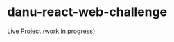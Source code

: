 # danu-react-web-challenge

[Live Project (work in progress)](https://danu-react-web-challenge-m91qmk59u-vladeanclaudiu.vercel.app/)
